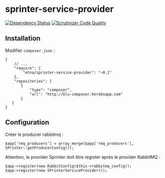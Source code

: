 sprinter-service-provider
=========================

[![Dependency Status](https://www.versioneye.com/user/projects/53dde6d38e78abc422000010/badge.svg)](https://www.versioneye.com/user/projects/53dde6d38e78abc422000010)
[![Scrutinizer Code Quality](https://scrutinizer-ci.com/g/etna-alternance/composer-sprinter-service-provider/badges/quality-score.png?b=master)](https://scrutinizer-ci.com/g/etna-alternance/composer-sprinter-service-provider/?branch=master)

Installation
------------

Modifier `composer.json` :

```
{
    // ...
    "require": {
        "etna/sprinter-service-provider": "~0.1"
    },
    "repositories": [
       {
           "type": "composer",
           "url": "http://blu-composer.herokuapp.com"
       }
   ]
}
```

Configuration
-------------

Créer le producer rabbitmq :

```
$app['rmq_producers'] = array_merge($app['rmq_producers'], SPrinter::getProducerConfig());
```

Attention, le provider Sprinter doit être register après le provider RabbitMQ :

```
$app->register(new RabbitConfig($this->rabbitmq_config));
$app->register(new SPrinterServiceProvider());
```
